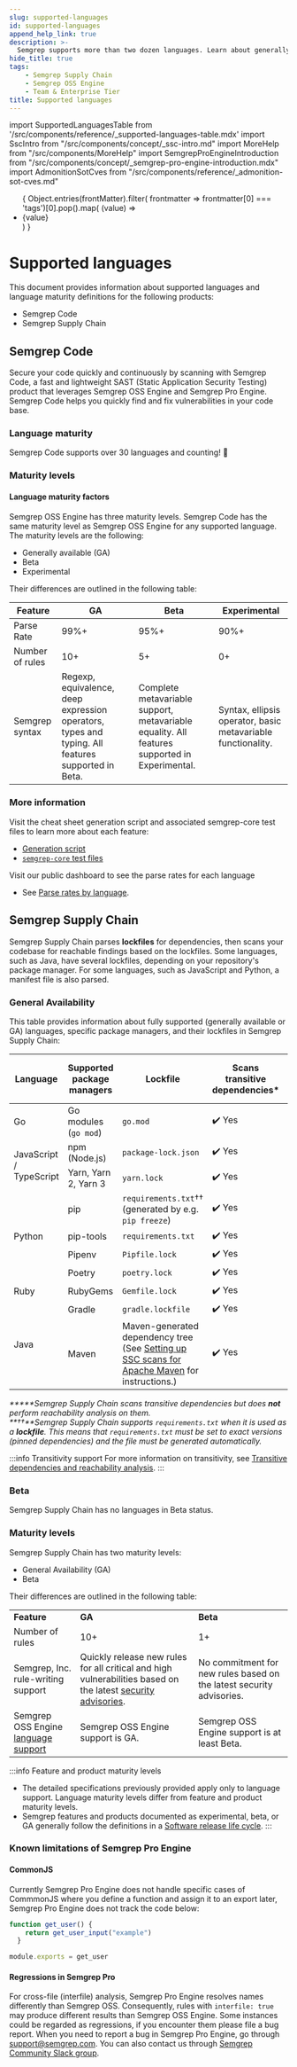 ```yaml
---
slug: supported-languages
id: supported-languages
append_help_link: true
description: >-
  Semgrep supports more than two dozen languages. Learn about generally available, beta, and experimentally supported languages.
hide_title: true
tags:
    - Semgrep Supply Chain 
    - Semgrep OSS Engine
    - Team & Enterprise Tier
title: Supported languages
---
```


import SupportedLanguagesTable from '/src/components/reference/_supported-languages-table.mdx'
import SscIntro from "/src/components/concept/_ssc-intro.md"
import MoreHelp from "/src/components/MoreHelp"
import SemgrepProEngineIntroduction from "/src/components/concept/_semgrep-pro-engine-introduction.mdx"
import AdmonitionSotCves from "/src/components/reference/_admonition-sot-cves.md"

<ul id="tag__badge-list">
{
Object.entries(frontMatter).filter(
    frontmatter => frontmatter[0] === 'tags')[0].pop().map(
    (value) => <li class='tag__badge-item'>{value}</li> )
}
</ul>

# Supported languages

This document provides information about supported languages and language maturity definitions for the following products:

* Semgrep Code
* Semgrep Supply Chain

## Semgrep Code 

Secure your code quickly and continuously by scanning with Semgrep Code, a fast and lightweight SAST (Static Application Security Testing) product that leverages Semgrep OSS Engine and Semgrep Pro Engine. Semgrep Code helps you quickly find and fix vulnerabilities in your code base. 


### Language maturity
Semgrep Code supports over 30 languages and counting! 🚀 

<SupportedLanguagesTable />

### Maturity levels

#### Language maturity factors

Semgrep OSS Engine has three maturity levels. Semgrep Code has the same maturity level as Semgrep OSS Engine for any supported language. The maturity levels are the following:
* Generally available (GA) 
* Beta
* Experimental 

Their differences are outlined in the following table:

| Feature  | GA | Beta | Experimental
|----------|---------------|------------------| ----- |
| Parse Rate  | 99%+ | 95%+ | 90%+ | 
| Number of rules  | 10+ | 5+ | 0+ | 
| Semgrep syntax | Regexp, equivalence, deep expression operators, types and typing. All features supported in Beta. | Complete metavariable support, metavariable equality. All features supported in Experimental. | Syntax, ellipsis operator, basic metavariable functionality.|

### More information
Visit the cheat sheet generation script and associated semgrep-core test files to learn more about each feature:
* [Generation script](https://github.com/returntocorp/semgrep/blob/develop/scripts/generate_cheatsheet.py)
* [`semgrep-core` test files](https://github.com/returntocorp/semgrep/tree/develop/tests)

Visit our public dashboard to see the parse rates for each language
* See [Parse rates by language](https://dashboard.semgrep.dev/).

<!-- coupling: If you modify the features in the levels below, change also 
     /semgrep/blob/develop/tests/Test.ml and its maturity level regression testing code.
-->

## Semgrep Supply Chain

<SscIntro/>

Semgrep Supply Chain parses **lockfiles** for dependencies, then scans your codebase for reachable findings based on the lockfiles. Some languages, such as Java, have several lockfiles, depending on your repository's package manager. For some languages, such as JavaScript and Python, a manifest file is also parsed.

### General Availability

This table provides information about fully supported (generally available or GA) languages, specific package managers, and their lockfiles in Semgrep Supply Chain:

<table>
<thead><tr>
    <th>Language</th>
    <th>Supported package managers</th>
    <th>Lockfile</th>
    <th>Scans transitive dependencies*</th>
    <th>Time period of rule coverage for CVEs/GHSAs‡</th>
</tr></thead>
<tbody><tr>
   <td>Go</td>
   <td>Go modules (<code>go mod</code>)</td>
   <td><code>go.mod</code></td>
   <td style={{"text-align": "center"}}>✔️ Yes</td>
   <td rowspan="10">Since May 2022</td>
  </tr>
  <tr>
   <td rowspan="2">JavaScript / TypeScript</td>
   <td>npm (Node.js)</td>
   <td><code>package-lock.json</code></td>
   <td style={{"text-align": "center"}}>✔️ Yes</td>
  </tr>
  <tr>
   <td>Yarn, Yarn 2, Yarn 3</td>
   <td><code>yarn.lock</code></td>
   <td style={{"text-align": "center"}}>✔️ Yes</td>
  </tr>
  <tr>
   <td rowspan="4">Python</td>
   <td>pip</td>
   <td><code>requirements.txt</code>†† (generated by e.g. <code>pip freeze</code>)</td>
   <td style={{"text-align": "center"}}>✔️ Yes</td>
  </tr>
  <tr>
   <td>pip-tools</td>
   <td><code>requirements.txt</code></td>
   <td style={{"text-align": "center"}}>✔️ Yes</td>
  </tr>
  <tr>
   <td>Pipenv</td>
   <td><code>Pipfile.lock</code></td>
   <td style={{"text-align": "center"}}>✔️ Yes</td>
  </tr>
  <tr>
   <td>Poetry</td>
   <td><code>poetry.lock</code></td>
   <td style={{"text-align": "center"}}>✔️ Yes</td>
  </tr>
  <tr>
   <td>Ruby</td>
   <td>RubyGems</td>
   <td><code>Gemfile.lock</code></td>
   <td style={{"text-align": "center"}}>✔️ Yes</td>
  </tr>
<tr rowspan="2">
   <td rowspan="2">Java</td>
   <td>Gradle</td>
   <td><code>gradle.lockfile</code></td>
   <td style={{"text-align": "center"}}>✔️ Yes</td>
  </tr>
  <tr>
   <td>Maven</td>
   <td>Maven-generated dependency tree (See <a href="/docs/semgrep-supply-chain/getting-started/#apache-maven-java">Setting up SSC scans for Apache Maven</a> for instructions.)</td>
   <td style={{"text-align": "center"}}>✔️ Yes</td>
  </tr></tbody>
</table>

_*****Semgrep Supply Chain scans transitive dependencies but does **not** perform reachability analysis on them._ <br />
_**††**Semgrep Supply Chain supports `requirements.txt` when it is used as a **lockfile**. This means that `requirements.txt` must be set to exact versions (pinned dependencies) and the file must be generated automatically._

<AdmonitionSotCves />

:::info Transitivity support
For more information on transitivity, see [Transitive dependencies and reachability analysis](/docs/semgrep-supply-chain/overview/#transitive-dependencies-and-reachability-analysis).
:::

### Beta

Semgrep Supply Chain has no languages in Beta status.

<!-- This table provides information about the beta level of support for languages, specific package managers, and their lockfiles in Semgrep Supply Chain -->

### Maturity levels

Semgrep Supply Chain has two maturity levels:

* General Availability (GA)
* Beta

Their differences are outlined in the following table:

<table>
  <tr>
   <td><strong>Feature</strong>
   </td>
   <td><strong>GA</strong>
   </td>
   <td><strong>Beta</strong>
   </td>
  </tr>
  <tr>
   <td>Number of rules
   </td>
   <td>10+
   </td>
   <td>1+
   </td>
  </tr>
  <tr>
   <td>Semgrep, Inc. rule-writing support
   </td>
   <td>Quickly release new rules for all critical and high vulnerabilities based on the latest <a href="https://nvd.nist.gov/vuln">security advisories</a>.
   </td>
   <td>No commitment for new rules based on the latest security advisories.
   </td>
  </tr>
  <tr>
   <td>Semgrep OSS Engine <a href='/docs/supported-languages#semgrep-oss-engine'>language support</a>
   </td>
   <td>Semgrep OSS Engine support is GA.
   </td>
   <td>Semgrep OSS Engine support is at least Beta.
   </td>
  </tr>
</table>

:::info Feature and product maturity levels
* The detailed specifications previously provided apply only to language support. Language maturity levels differ from feature and product maturity levels.
* Semgrep features and products documented as experimental, beta, or GA generally follow the definitions in a [Software release life cycle](https://en.wikipedia.org/wiki/Software_release_life_cycle).
:::

### Known limitations of Semgrep Pro Engine

#### CommonJS

Currently Semgrep Pro Engine does not handle specific cases of CommmonJS where you define a function and assign it to an export later, Semgrep Pro Engine does not track the code below:

```js
function get_user() {
    return get_user_input("example")
  }

module.exports = get_user
```

#### Regressions in Semgrep Pro

For cross-file (interfile) analysis, Semgrep Pro Engine resolves names differently than Semgrep OSS. Consequently, rules with `interfile: true` may produce different results than Semgrep OSS Engine. Some instances could be regarded as regressions, if you encounter them please file a bug report. When you need to report a bug in Semgrep Pro Engine, go through [support@semgrep.com](mailto:support@semgrep.com). You can also contact us through [Semgrep Community Slack group](https://go.semgrep.dev/slack).

<MoreHelp />
